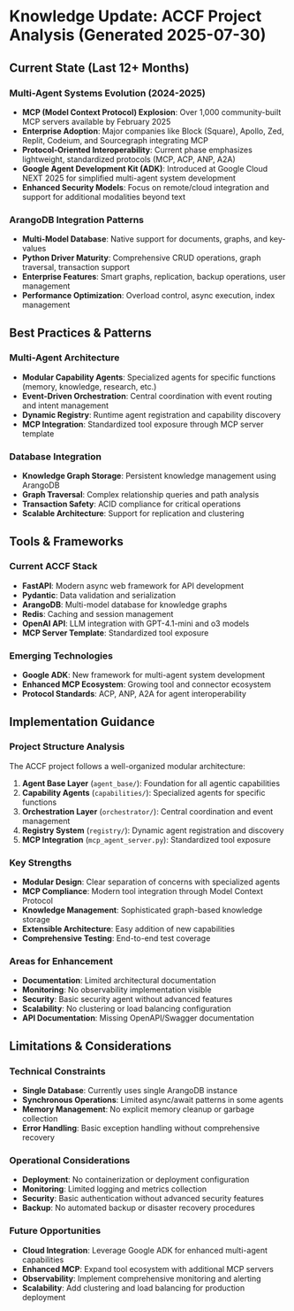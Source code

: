 <!-- FILE_MAP_BEGIN 
<!--
{"file_metadata":{"title":"Knowledge Update: ACCF Project Analysis (Generated 2025-07-30)","description":"Comprehensive analysis of the ACCF project including current state, best practices, tools, implementation guidance, and limitations.","last_updated":"2025-07-31","type":"documentation"},"ai_instructions":"Analyze the document to identify its hierarchical structure, main topics, and key content elements. Create logical sections based on heading levels and content themes, ensuring no overlap in line ranges. Capture important elements such as code blocks, tables, and critical concepts with precise line references. Provide a navigable file map that aids understanding and quick access to major topics and subsections. Ensure all line numbers are 1-indexed and accurately reflect the document's formatting including blank lines.","sections":[{"name":"Document Header","description":"Title and introductory header of the knowledge update document.","line_start":7,"line_end":8},{"name":"Current State (Last 12+ Months)","description":"Overview of recent developments in multi-agent systems and ArangoDB integration patterns.","line_start":9,"line_end":23},{"name":"Multi-Agent Systems Evolution (2024-2025)","description":"Details on MCP proliferation, enterprise adoption, interoperability protocols, Google ADK, and security models.","line_start":11,"line_end":17},{"name":"ArangoDB Integration Patterns","description":"Description of ArangoDB's multi-model capabilities, Python driver features, enterprise functions, and performance optimizations.","line_start":18,"line_end":23},{"name":"Best Practices & Patterns","description":"Guidelines on multi-agent architecture and database integration strategies.","line_start":24,"line_end":37},{"name":"Multi-Agent Architecture","description":"Modular agents, event-driven orchestration, dynamic registry, and MCP integration details.","line_start":26,"line_end":31},{"name":"Database Integration","description":"Knowledge graph storage, graph traversal, transaction safety, and scalable architecture using ArangoDB.","line_start":32,"line_end":37},{"name":"Tools & Frameworks","description":"Current ACCF technology stack and emerging technologies relevant to multi-agent systems.","line_start":38,"line_end":52},{"name":"Current ACCF Stack","description":"Description of FastAPI, Pydantic, ArangoDB, Redis, OpenAI API, and MCP server template usage.","line_start":40,"line_end":47},{"name":"Emerging Technologies","description":"New frameworks and protocols including Google ADK and enhanced MCP ecosystem.","line_start":48,"line_end":52},{"name":"Implementation Guidance","description":"Analysis of project structure, key strengths, and areas for improvement in ACCF implementation.","line_start":53,"line_end":77},{"name":"Project Structure Analysis","description":"Modular architecture layers and components of the ACCF project.","line_start":55,"line_end":63},{"name":"Key Strengths","description":"Highlights of modular design, MCP compliance, knowledge management, extensibility, and testing.","line_start":64,"line_end":70},{"name":"Areas for Enhancement","description":"Identified gaps in documentation, monitoring, security, scalability, and API documentation.","line_start":71,"line_end":77},{"name":"Limitations & Considerations","description":"Technical and operational constraints along with future opportunities for ACCF.","line_start":78,"line_end":98},{"name":"Technical Constraints","description":"Current limitations in database usage, async patterns, memory management, and error handling.","line_start":80,"line_end":85},{"name":"Operational Considerations","description":"Deployment, monitoring, security, and backup challenges in the current ACCF setup.","line_start":86,"line_end":91},{"name":"Future Opportunities","description":"Potential improvements including cloud integration, MCP expansion, observability, and scalability.","line_start":92,"line_end":98}],"key_elements":[{"name":"MCP (Model Context Protocol) Explosion","description":"Notable growth of MCP servers indicating widespread adoption and community engagement.","line":12},{"name":"Enterprise Adoption Examples","description":"List of major companies integrating MCP, demonstrating industry relevance.","line":13},{"name":"Google Agent Development Kit (ADK)","description":"Introduction of a new framework for multi-agent system development announced at Google Cloud NEXT 2025.","line":16},{"name":"ArangoDB Multi-Model Database Features","description":"Key capabilities of ArangoDB including document, graph, and key-value support.","line":19},{"name":"FastAPI Framework","description":"Modern asynchronous web framework used in the ACCF stack for API development.","line":41},{"name":"OpenAI API Integration","description":"Use of GPT-4.1-mini and o3 models for LLM integration within ACCF.","line":45},{"name":"Project Modular Architecture Layers","description":"Detailed enumeration of ACCF project layers including agent base, capabilities, orchestrator, registry, and MCP integration.","line":56},{"name":"Key Strengths Summary","description":"Summary of ACCF's modular design, MCP compliance, knowledge management, extensibility, and testing coverage.","line":65},{"name":"Areas for Enhancement Summary","description":"Identified weaknesses such as documentation gaps, lack of monitoring, security limitations, and missing API docs.","line":72},{"name":"Technical Constraints Overview","description":"Summary of current technical limitations including single database use and basic error handling.","line":81},{"name":"Operational Considerations Overview","description":"Challenges related to deployment, monitoring, security, and backup procedures.","line":87},{"name":"Future Opportunities Overview","description":"Potential directions for improvement including cloud integration, observability, and scalability enhancements.","line":93}]}
-->
<!-- FILE_MAP_END -->

# Knowledge Update: ACCF Project Analysis (Generated 2025-07-30)

## Current State (Last 12+ Months)

### Multi-Agent Systems Evolution (2024-2025)
- **MCP (Model Context Protocol) Explosion**: Over 1,000 community-built MCP servers available by February 2025
- **Enterprise Adoption**: Major companies like Block (Square), Apollo, Zed, Replit, Codeium, and Sourcegraph integrating MCP
- **Protocol-Oriented Interoperability**: Current phase emphasizes lightweight, standardized protocols (MCP, ACP, ANP, A2A)
- **Google Agent Development Kit (ADK)**: Introduced at Google Cloud NEXT 2025 for simplified multi-agent system development
- **Enhanced Security Models**: Focus on remote/cloud integration and support for additional modalities beyond text

### ArangoDB Integration Patterns
- **Multi-Model Database**: Native support for documents, graphs, and key-values
- **Python Driver Maturity**: Comprehensive CRUD operations, graph traversal, transaction support
- **Enterprise Features**: Smart graphs, replication, backup operations, user management
- **Performance Optimization**: Overload control, async execution, index management

## Best Practices & Patterns

### Multi-Agent Architecture
- **Modular Capability Agents**: Specialized agents for specific functions (memory, knowledge, research, etc.)
- **Event-Driven Orchestration**: Central coordination with event routing and intent management
- **Dynamic Registry**: Runtime agent registration and capability discovery
- **MCP Integration**: Standardized tool exposure through MCP server template

### Database Integration
- **Knowledge Graph Storage**: Persistent knowledge management using ArangoDB
- **Graph Traversal**: Complex relationship queries and path analysis
- **Transaction Safety**: ACID compliance for critical operations
- **Scalable Architecture**: Support for replication and clustering

## Tools & Frameworks

### Current ACCF Stack
- **FastAPI**: Modern async web framework for API development
- **Pydantic**: Data validation and serialization
- **ArangoDB**: Multi-model database for knowledge graphs
- **Redis**: Caching and session management
- **OpenAI API**: LLM integration with GPT-4.1-mini and o3 models
- **MCP Server Template**: Standardized tool exposure

### Emerging Technologies
- **Google ADK**: New framework for multi-agent system development
- **Enhanced MCP Ecosystem**: Growing tool and connector ecosystem
- **Protocol Standards**: ACP, ANP, A2A for agent interoperability

## Implementation Guidance

### Project Structure Analysis
The ACCF project follows a well-organized modular architecture:

1. **Agent Base Layer** (`agent_base/`): Foundation for all agentic capabilities
2. **Capability Agents** (`capabilities/`): Specialized agents for specific functions
3. **Orchestration Layer** (`orchestrator/`): Central coordination and event management
4. **Registry System** (`registry/`): Dynamic agent registration and discovery
5. **MCP Integration** (`mcp_agent_server.py`): Standardized tool exposure

### Key Strengths
- **Modular Design**: Clear separation of concerns with specialized agents
- **MCP Compliance**: Modern tool integration through Model Context Protocol
- **Knowledge Management**: Sophisticated graph-based knowledge storage
- **Extensible Architecture**: Easy addition of new capabilities
- **Comprehensive Testing**: End-to-end test coverage

### Areas for Enhancement
- **Documentation**: Limited architectural documentation
- **Monitoring**: No observability implementation visible
- **Security**: Basic security agent without advanced features
- **Scalability**: No clustering or load balancing configuration
- **API Documentation**: Missing OpenAPI/Swagger documentation

## Limitations & Considerations

### Technical Constraints
- **Single Database**: Currently uses single ArangoDB instance
- **Synchronous Operations**: Limited async/await patterns in some agents
- **Memory Management**: No explicit memory cleanup or garbage collection
- **Error Handling**: Basic exception handling without comprehensive recovery

### Operational Considerations
- **Deployment**: No containerization or deployment configuration
- **Monitoring**: Limited logging and metrics collection
- **Security**: Basic authentication without advanced security features
- **Backup**: No automated backup or disaster recovery procedures

### Future Opportunities
- **Cloud Integration**: Leverage Google ADK for enhanced multi-agent capabilities
- **Enhanced MCP**: Expand tool ecosystem with additional MCP servers
- **Observability**: Implement comprehensive monitoring and alerting
- **Scalability**: Add clustering and load balancing for production deployment